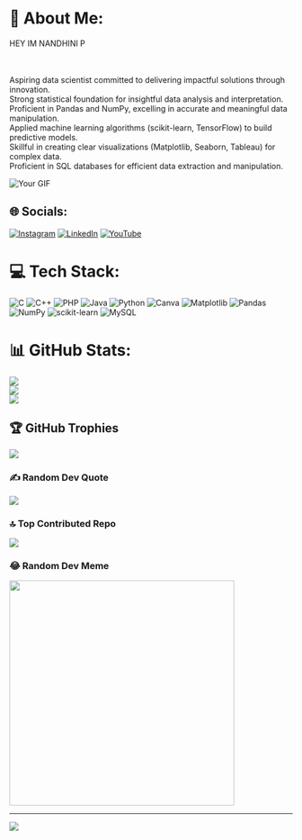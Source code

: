 # 💫 About Me:
HEY IM NANDHINI P

<br><br>Aspiring data scientist committed to delivering impactful solutions through innovation.
<br>Strong statistical foundation for insightful data analysis and interpretation.
<br>Proficient in Pandas and NumPy, excelling in accurate and meaningful data manipulation.
<br>Applied machine learning algorithms (scikit-learn, TensorFlow) to build predictive models.
<br>Skillful in creating clear visualizations (Matplotlib, Seaborn, Tableau) for complex data.
<br>Proficient in SQL databases for efficient data extraction and manipulation.

<!-- Add your GIF here -->
<img src="https://media.tenor.com/S59bPkT0pqcAAAAC/programming.gif" alt="Your GIF" style="max-width:50%; height:auto;">

## 🌐 Socials:
[![Instagram](https://img.shields.io/badge/Instagram-%23E4405F.svg?logo=Instagram&logoColor=white)](https://instagram.com/nans.7143) [![LinkedIn](https://img.shields.io/badge/LinkedIn-%230077B5.svg?logo=linkedin&logoColor=white)](https://linkedin.com/in/nandhini-p-231010262) [![YouTube](https://img.shields.io/badge/YouTube-%23FF0000.svg?logo=YouTube&logoColor=white)](https://youtube.com/@@alwaysinspired1489) 

# 💻 Tech Stack:
![C](https://img.shields.io/badge/c-%2300599C.svg?style=for-the-badge&logo=c&logoColor=white) ![C++](https://img.shields.io/badge/c++-%2300599C.svg?style=for-the-badge&logo=c%2B%2B&logoColor=white) ![PHP](https://img.shields.io/badge/php-%23777BB4.svg?style=for-the-badge&logo=php&logoColor=white) ![Java](https://img.shields.io/badge/java-%23ED8B00.svg?style=for-the-badge&logo=openjdk&logoColor=white) ![Python](https://img.shields.io/badge/python-3670A0?style=for-the-badge&logo=python&logoColor=ffdd54) ![Canva](https://img.shields.io/badge/Canva-%2300C4CC.svg?style=for-the-badge&logo=Canva&logoColor=white) ![Matplotlib](https://img.shields.io/badge/Matplotlib-%23ffffff.svg?style=for-the-badge&logo=Matplotlib&logoColor=black) ![Pandas](https://img.shields.io/badge/pandas-%23150458.svg?style=for-the-badge&logo=pandas&logoColor=white) ![NumPy](https://img.shields.io/badge/numpy-%23013243.svg?style=for-the-badge&logo=numpy&logoColor=white) ![scikit-learn](https://img.shields.io/badge/scikit--learn-%23F7931E.svg?style=for-the-badge&logo=scikit-learn&logoColor=white) ![MySQL](https://img.shields.io/badge/mysql-%2300000f.svg?style=for-the-badge&logo=mysql&logoColor=white)
# 📊 GitHub Stats:
![](https://github-readme-stats.vercel.app/api?username=nandhini206&theme=dark&hide_border=false&include_all_commits=true&count_private=true)<br/>
![](https://github-readme-streak-stats.herokuapp.com/?user=nandhini206&theme=dark&hide_border=false)<br/>
![](https://github-readme-stats.vercel.app/api/top-langs/?username=nandhini206&theme=dark&hide_border=false&include_all_commits=true&count_private=true&layout=compact)

## 🏆 GitHub Trophies
![](https://github-profile-trophy.vercel.app/?username=nandhini206&theme=radical&no-frame=false&no-bg=false&margin-w=4)

### ✍ Random Dev Quote
![](https://quotes-github-readme.vercel.app/api?type=horizontal&theme=radical)

### 🔝 Top Contributed Repo
![](https://github-contributor-stats.vercel.app/api?username=nandhini206&limit=5&theme=onestar&combine_all_yearly_contributions=true)

### 😂 Random Dev Meme
<img src='https://randommeme-five.vercel.app/' style="height: 400px;"/>

---
[![](https://visitcount.itsvg.in/api?id=nandhini206&icon=0&color=0)](https://visitcount.itsvg.in)

